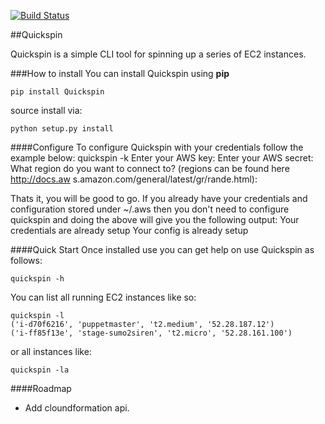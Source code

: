 [![Build Status](https://travis-ci.org/V3ckt0r/Quickspin.svg?branch=master)](https://travis-ci.org/V3ckt0r/Quickspin)

##Quickspin

Quickspin is a simple CLI tool for spinning up a series of EC2 instances.

###How to install
You can install Quickspin using **pip**

    pip install Quickspin

source install via:

    python setup.py install


####Configure
To configure Quickspin with your credentials follow the example below:
    quickspin -k
    Enter your AWS key:
    Enter your AWS secret:
    What region do you want to connect to? (regions can be found here http://docs.aw    s.amazon.com/general/latest/gr/rande.html):

Thats it, you will be good to go. If you already have your credentials and configuration stored under ~/.aws then you don't need to configure quickspin and doing the above will give you the following output:
    Your credentials are already setup
    Your config is already setup

####Quick Start
Once installed use you can get help on use Quickspin as follows:

    quickspin -h

You can list all running EC2 instances like so:

    quickspin -l
    ('i-d70f6216', 'puppetmaster', 't2.medium', '52.28.187.12')
    ('i-ff85f13e', 'stage-sumo2siren', 't2.micro', '52.28.161.100')

or all instances like:

    quickspin -la

####Roadmap
- Add cloundformation api.
